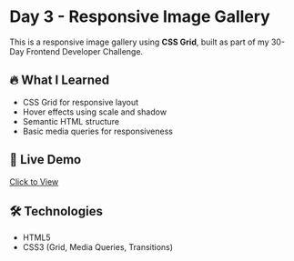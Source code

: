 # Day 3 - Responsive Image Gallery

This is a responsive image gallery using **CSS Grid**, built as part of my 30-Day Frontend Developer Challenge.

## 🔥 What I Learned

- CSS Grid for responsive layout
- Hover effects using scale and shadow
- Semantic HTML structure
- Basic media queries for responsiveness

## 🚀 Live Demo

[Click to View]( https://samatha-93.github.io/Responsive-image-gallery/)

## 🛠️ Technologies

- HTML5
- CSS3 (Grid, Media Queries, Transitions)
